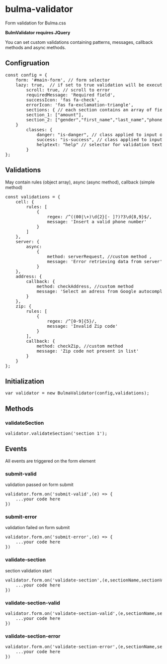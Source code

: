 # bulma-validator
Form validation for Bulma.css

<strong>BulmValidator requires JQuery</strong>

You can set custom validations containing patterns, messages, callback methods and async methods.



<h2>Configruation</h2>
<pre>
const config = {
    form: '#main-form', // form selector
    lazy: true,  // if set to true validation will be executed only when the form is submitted
		scroll: true, // scroll to error
		requiredMessage: 'Required field',
		successIcon: 'fas fa-check',
		errorIcon: 'fas fa-exclamation-triangle',
		sections: { // each section contains an array of field names
        section_1: ["amount"], 
        section_2: ["gender","first_name","last_name","phone_number","email","address","province"]
    }
		classes: { 
		    danger: "is-danger", // class applied to input on passed validation
		    success: "is-success", // class applied to input on failed validation
		    helptext: "help" // selector for validation text
		}
};
</pre>

<h2>Validations</h2>
May contain rules (object array), async (async method), callback (simple method) 
<pre>
const validations = { 
    cell: {
        rules: [
            {
                regex: /^((00|\+)\d{2}[- ]?)?3\d{8,9}$/,
                message: 'Insert a valid phone number'
            }
        ]
    },
    server: {
        async:
            {
                method: serverRequest, //custom method ,
                message: 'Error retrieving data from server'
            }
    },
    address: {
        callback: {
            method: checkAddress, //custom method
            message: 'Select an adress from Google autocomplete options' 
        }
    },
    zip: {
        rules: [
            {
                regex: /^[0-9]{5}/,
                message: 'Invalid Zip code'
            }
        ],
        callback: {
            method: checkZip, //custom method
            message: 'Zip code not present in list' 
        }
    }
};
</pre>

<h2>Initialization</h2>
<pre>
var validator = new BulmaValidator(config,validations);
</pre>

<h2>Methods</h2>
<h3>validateSection</h3>
<pre>
validator.validateSection('section_1');
</pre>

<h2>Events</h2>
All events are triggered on the form element
<h3>submit-valid</h3>
validation passed on form submit
<pre>
validator.form.on('submit-valid',(e) => {
    ...your code here
}) 
</pre>
<h3>submit-error</h3>
validation failed on form submit
<pre>
validator.form.on('submit-error',(e) => {
    ...your code here
}) 
</pre>
<h3>validate-section</h3>
section validation start
<pre>
validator.form.on('validate-section',(e,sectionName,sectionValue) => {
    ...your code here
}) 
</pre>
<h3>validate-section-valid</h3>
<pre>
validator.form.on('validate-section-valid',(e,sectionName,sectionValue) => {
    ...your code here
}) 
</pre>
<h3>validate-section-error</h3>
<pre>
validator.form.on('validate-section-error',(e,sectionName,sectionValue) => {
    ...your code here
}) 
</pre>

